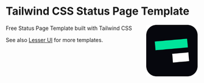 # Tailwind CSS Status Page Template

<img align="right" width="135" height="135"
     title="Lesser UI Logo"
     src="https://raw.githubusercontent.com/lesserui/static/main/logo.svg">

Free Status Page Template built with Tailwind CSS

See also [Lesser UI](https://github.com/lesserui) for more templates.
